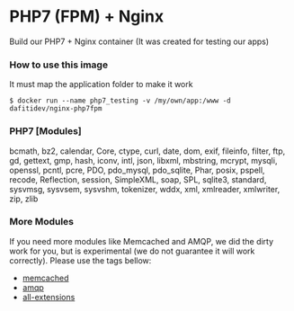 # PHP7 (FPM) + Nginx
Build our PHP7 + Nginx container (It was created for testing our apps)

### How to use this image
It must map the application folder to make it work
```
$ docker run --name php7_testing -v /my/own/app:/www -d dafitidev/nginx-php7fpm
```

### PHP7 [Modules]
bcmath, bz2, calendar, Core, ctype, curl, date, dom, exif, fileinfo, filter, ftp, gd, gettext, gmp, hash, iconv, intl, json, libxml, mbstring, mcrypt, mysqli, openssl, pcntl, pcre, PDO, pdo_mysql, pdo_sqlite, Phar, posix, pspell, recode, Reflection, session, SimpleXML, soap, SPL, sqlite3, standard, sysvmsg, sysvsem, sysvshm, tokenizer, wddx, xml, xmlreader, xmlwriter, zip, zlib

### More Modules
If you need more modules like Memcached and AMQP, we did the dirty work for you, but is experimental (we do not guarantee it will work correctly). Please use the tags bellow:
- [memcached](https://github.com/dafiti/docker-nginx-php7fpm/tree/memcached)
- [amqp](https://github.com/dafiti/docker-nginx-php7fpm/tree/amqp)
- [all-extensions](https://github.com/dafiti/docker-nginx-php7fpm/tree/all-extensions)
